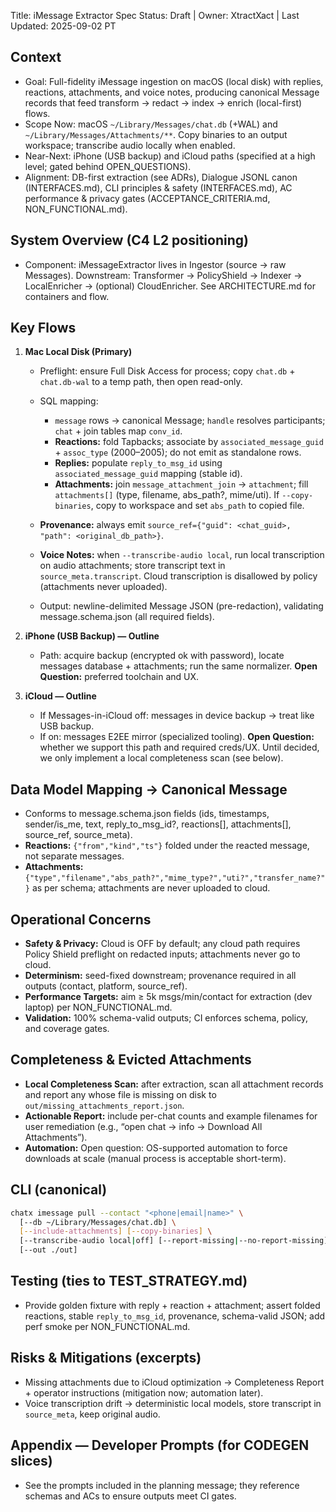 Title: iMessage Extractor Spec
Status: Draft | Owner: XtractXact | Last Updated: 2025-09-02 PT

## Context

* Goal: Full-fidelity iMessage ingestion on macOS (local disk) with replies, reactions, attachments, and voice notes, producing canonical Message records that feed transform → redact → index → enrich (local-first) flows.
* Scope Now: macOS `~/Library/Messages/chat.db` (+WAL) and `~/Library/Messages/Attachments/**`. Copy binaries to an output workspace; transcribe audio locally when enabled.
* Near-Next: iPhone (USB backup) and iCloud paths (specified at a high level; gated behind OPEN_QUESTIONS).
* Alignment: DB-first extraction (see ADRs), Dialogue JSONL canon (INTERFACES.md), CLI principles & safety (INTERFACES.md), AC performance & privacy gates (ACCEPTANCE_CRITERIA.md, NON_FUNCTIONAL.md).

## System Overview (C4 L2 positioning)

* Component: iMessageExtractor lives in Ingestor (source → raw Messages). Downstream: Transformer → PolicyShield → Indexer → LocalEnricher → (optional) CloudEnricher. See ARCHITECTURE.md for containers and flow.

## Key Flows

1. **Mac Local Disk (Primary)**

   * Preflight: ensure Full Disk Access for process; copy `chat.db` + `chat.db-wal` to a temp path, then open read-only.
   * SQL mapping:

     * `message` rows → canonical Message; `handle` resolves participants; `chat` + join tables map `conv_id`.
     * **Reactions:** fold Tapbacks; associate by `associated_message_guid` + `assoc_type` (2000–2005); do not emit as standalone rows.
     * **Replies:** populate `reply_to_msg_id` using `associated_message_guid` mapping (stable id).
     * **Attachments:** join `message_attachment_join` → `attachment`; fill `attachments[]` (type, filename, abs_path?, mime/uti). If `--copy-binaries`, copy to workspace and set `abs_path` to copied file.
   * **Provenance:** always emit `source_ref={"guid": <chat_guid>, "path": <original_db_path>}`.
   * **Voice Notes:** when `--transcribe-audio local`, run local transcription on audio attachments; store transcript text in `source_meta.transcript`. Cloud transcription is disallowed by policy (attachments never uploaded).
   * Output: newline-delimited Message JSON (pre-redaction), validating message.schema.json (all required fields).

2. **iPhone (USB Backup) — Outline**

   * Path: acquire backup (encrypted ok with password), locate messages database + attachments; run the same normalizer. **Open Question:** preferred toolchain and UX.

3. **iCloud — Outline**

   * If Messages-in-iCloud off: messages in device backup → treat like USB backup.
   * If on: messages E2EE mirror (specialized tooling). **Open Question:** whether we support this path and required creds/UX. Until decided, we only implement a local completeness scan (see below).

## Data Model Mapping → Canonical Message

* Conforms to message.schema.json fields (ids, timestamps, sender/is_me, text, reply_to_msg_id?, reactions[], attachments[], source_ref, source_meta).
* **Reactions:** `{"from","kind","ts"}` folded under the reacted message, not separate messages.
* **Attachments:** `{"type","filename","abs_path?","mime_type?","uti?","transfer_name?"}` as per schema; attachments are never uploaded to cloud.

## Operational Concerns

* **Safety & Privacy:** Cloud is OFF by default; any cloud path requires Policy Shield preflight on redacted inputs; attachments never go to cloud.
* **Determinism:** seed-fixed downstream; provenance required in all outputs (contact, platform, source_ref).
* **Performance Targets:** aim ≥ 5k msgs/min/contact for extraction (dev laptop) per NON_FUNCTIONAL.md.
* **Validation:** 100% schema-valid outputs; CI enforces schema, policy, and coverage gates.

## Completeness & Evicted Attachments

* **Local Completeness Scan:** after extraction, scan all attachment records and report any whose file is missing on disk to `out/missing_attachments_report.json`.
* **Actionable Report:** include per-chat counts and example filenames for user remediation (e.g., “open chat → info → Download All Attachments”).
* **Automation:** Open question: OS-supported automation to force downloads at scale (manual process is acceptable short-term).

## CLI (canonical)

```bash
chatx imessage pull --contact "<phone|email|name>" \
  [--db ~/Library/Messages/chat.db] \
  [--include-attachments] [--copy-binaries] \
  [--transcribe-audio local|off] [--report-missing|--no-report-missing] \
  [--out ./out]
```

## Testing (ties to TEST_STRATEGY.md)

* Provide golden fixture with reply + reaction + attachment; assert folded reactions, stable `reply_to_msg_id`, provenance, schema-valid JSON; add perf smoke per NON_FUNCTIONAL.md.

## Risks & Mitigations (excerpts)

* Missing attachments due to iCloud optimization → Completeness Report + operator instructions (mitigation now; automation later).
* Voice transcription drift → deterministic local models, store transcript in `source_meta`, keep original audio.

## Appendix — Developer Prompts (for CODEGEN slices)

* See the prompts included in the planning message; they reference schemas and ACs to ensure outputs meet CI gates.
